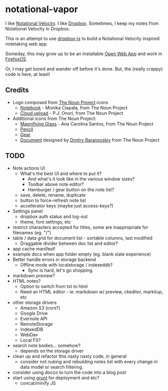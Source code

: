 # notational-vapor

I like [Notational Velocity](http://notational.net/). I like
[Dropbox](http://dropbox.com). Sometimes, I keep my notes from Notational
Velocity in Dropbox.

This is an attempt to use [dropbox-js](https://github.com/dropbox/dropbox-js)
to build a Notational Velocity inspired notetaking web app.

Someday, this may grow up to be an installable [Open Web
App](https://developer.mozilla.org/en-US/apps) and work in
[FirefoxOS](http://www.mozilla.org/en-US/b2g/).

Or, I may get bored and wander off before it's done. But, the (really crappy)
code is here, at least!

## Credits

* Logo composed from [The Noun Project](http://thenounproject.com/) icons
    * [Notebook](http://thenounproject.com/noun/notebook/#icon-No4512) - Monika Ciapala, from The Noun Project
    * [Cloud upload](http://thenounproject.com/noun/cloud-upload/#icon-No2787) - P.J. Onori, from The Noun Project
* Additional icons from The Noun Project:
    * [Magnifying Glass](http://thenounproject.com/noun/magnifying-glass/#icon-No3017) - Ana Carolina Santos, from The Noun Project
    * [Pencil](http://thenounproject.com/noun/pencil/#icon-No1170)
    * [Gear](http://thenounproject.com/noun/gear/#icon-No1329)
    * <a href="http://thenounproject.com/noun/document/#icon-No5034" target="_blank">Document</a> designed by <a href="http://thenounproject.com/DmitryBaranovskiy" target="_blank">Dmitry Baranovskiy</a> from The Noun Project

## TODO

* Note actions UI
    * What's the best UI and where to put it?
        * And what's it look like in the various window sizes?
        * Toolbar above note editor?
        * Hamburger / gear button on the note list?
    * save, delete, rename, duplicate
    * button to force-refresh note list
    * accellerator keys (maybe just access-keys?)
* Settings panel
    * dropbox auth status and log-out
    * theme, font settings, etc
* restrict characters accepted for titles, some are inappropriate for filenames (eg. "/")
* table / data grid for document list - sortable columns, last modified
    * Draggable divider between doc list and editor?
* app cache manifest!
* example docs when app folder empty (eg. blank slate experience)
* Better handle errors in storage backend
    * Offline mode with localstorage / indexeddb?
        * Sync is hard, let's go shopping.
* markdown preview?
* HTML notes?
    * Option to switch from txt to html
    * Need an HTML editor - ie. markdown w/ preview, ckeditor, markitup, etc
* other storage drivers
    * Amazon S3 (cors?)
    * Google Drive
    * Evernote API
    * RemoteStorage
    * IndexedDB
    * WebDav
    * Local FS?
* search note bodies... somehow?
    * depends on the storage driver
* clean up and refactor this nasty nasty code, in general
    * consider not nuking and rebuilding notes list with every change in data
        model or search filtering.
* consider using docco to turn the code into a blog post
* start using [grunt](http://gruntjs.com/) for deployment and etc?
    * concat/minify JS
